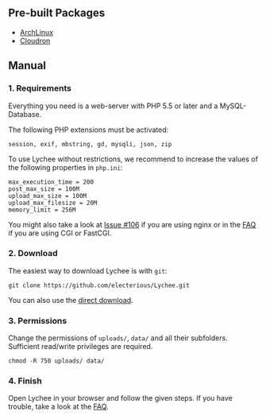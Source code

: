 ## Pre-built Packages

* [ArchLinux](https://aur.archlinux.org/packages/lychee/)
* [Cloudron](https://cloudron.io/appstore.html?app=com.electerious.lychee.cloudronapp)

## Manual

### 1. Requirements
Everything you need is a web-server with PHP 5.5 or later and a MySQL-Database.

The following PHP extensions must be activated:

	session, exif, mbstring, gd, mysqli, json, zip

To use Lychee without restrictions, we recommend to increase the values of the following properties in `php.ini`:

	max_execution_time = 200
	post_max_size = 100M
	upload_max_size = 100M
	upload_max_filesize = 20M
	memory_limit = 256M

You might also take a look at [Issue #106](https://github.com/electerious/Lychee/issues/106) if you are using nginx or in the [FAQ](https://github.com/electerious/Lychee/blob/master/docs/FAQ.md#i-cant-upload-multiple-photos-at-once) if you are using CGI or FastCGI.

### 2. Download

The easiest way to download Lychee is with `git`:

	git clone https://github.com/electerious/Lychee.git

You can also use the [direct download](https://github.com/electerious/Lychee/archive/master.zip).

### 3. Permissions

Change the permissions of `uploads/`, `data/` and all their subfolders. Sufficient read/write privileges are required.

	chmod -R 750 uploads/ data/

### 4. Finish

Open Lychee in your browser and follow the given steps.
If you have trouble, take a look at the [FAQ](FAQ.md).
